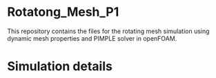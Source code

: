# Rotatong_Mesh_P1
This repository contains the files for the rotating mesh simulation  using dynamic mesh properties and PIMPLE  solver in openFOAM. 

<h1>Simulation details</h1>
